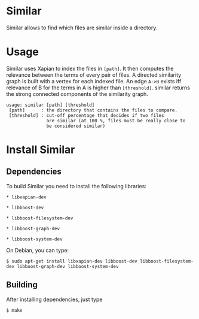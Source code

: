 # Similar

Similar allows to find which files are similar inside a directory.

# Usage

Similar uses Xapian to index the files in ``[path]``.  It then computes the
relevance between the terms of every pair of files. A directed similarity graph
is built with a vertex for each indexed file. An edge ``A->B`` exists iff relevance
of B for the terms in A is higher than ``[threshold]``. similar returns the strong
connected components of the similarity graph.

~~~
usage: similar [path] [threshold]
 [path]      : the directory that contains the files to compare.
 [threshold] : cut-off percentage that decides if two files
               are similar (at 100 %, files must be really close to 
               be considered similar)
~~~ 

# Install Similar

## Dependencies

To build Similar you need to install the following libraries:

    * libxapian-dev 

    * libboost-dev

    * libboost-filesystem-dev 

    * libboost-graph-dev

    * libboost-system-dev

On Debian, you can type:

~~~
$ sudo apt-get install libxapian-dev libboost-dev libboost-filesystem-dev libboost-graph-dev libboost-system-dev 
~~~

## Building

After installing dependencies, just type

~~~
$ make
~~~
